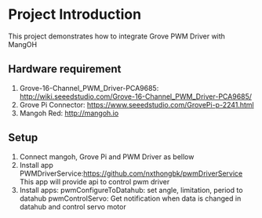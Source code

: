 # Project Introduction

This project demonstrates how to integrate Grove PWM Driver with MangOH
## Hardware requirement
  1. Grove-16-Channel_PWM_Driver-PCA9685: http://wiki.seeedstudio.com/Grove-16-Channel_PWM_Driver-PCA9685/
  2. Grove Pi Connector: https://www.seeedstudio.com/GrovePi-p-2241.html
  3. Mangoh Red: http://mangoh.io

## Setup
  1. Connect mangoh, Grove Pi and PWM Driver as bellow
  2. Install app PWMDriverService:https://github.com/nxthongbk/pwmDriverService
  This app will provide api to control pwm driver
  3. Install apps: 
  pwmConfigureToDatahub: set angle, limitation, period to datahub
  pwmControlServo:  Get notification when data is changed in datahub and control servo motor 
